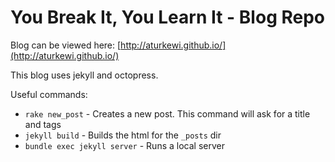 # You Break It, You Learn It - Blog Repo

Blog can be viewed here: [http://aturkewi.github.io/](http://aturkewi.github.io/)

This blog uses jekyll and octopress.

Useful commands:

- `rake new_post` - Creates a new post. This command will ask for a title and tags
- `jekyll build` - Builds the html for the `_posts` dir
- `bundle exec jekyll server` - Runs a local server
